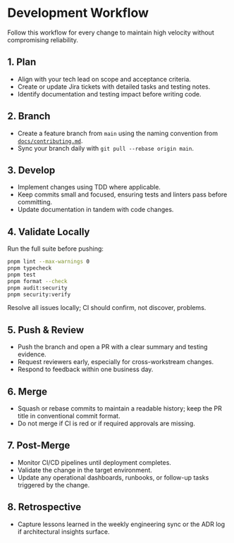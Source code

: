 # Development Workflow

Follow this workflow for every change to maintain high velocity without compromising reliability.

## 1. Plan

- Align with your tech lead on scope and acceptance criteria.
- Create or update Jira tickets with detailed tasks and testing notes.
- Identify documentation and testing impact before writing code.

## 2. Branch

- Create a feature branch from `main` using the naming convention from [`docs/contributing.md`](../contributing.md#1-branching-strategy).
- Sync your branch daily with `git pull --rebase origin main`.

## 3. Develop

- Implement changes using TDD where applicable.
- Keep commits small and focused, ensuring tests and linters pass before committing.
- Update documentation in tandem with code changes.

## 4. Validate Locally

Run the full suite before pushing:

```bash
pnpm lint --max-warnings 0
pnpm typecheck
pnpm test
pnpm format --check
pnpm audit:security
pnpm security:verify
```

Resolve all issues locally; CI should confirm, not discover, problems.

## 5. Push & Review

- Push the branch and open a PR with a clear summary and testing evidence.
- Request reviewers early, especially for cross-workstream changes.
- Respond to feedback within one business day.

## 6. Merge

- Squash or rebase commits to maintain a readable history; keep the PR title in conventional commit format.
- Do not merge if CI is red or if required approvals are missing.

## 7. Post-Merge

- Monitor CI/CD pipelines until deployment completes.
- Validate the change in the target environment.
- Update any operational dashboards, runbooks, or follow-up tasks triggered by the change.

## 8. Retrospective

- Capture lessons learned in the weekly engineering sync or the ADR log if architectural insights surface.
